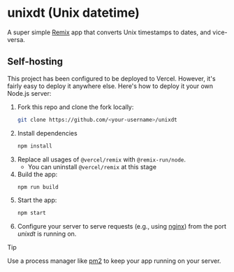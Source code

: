 # unixdt (Unix datetime)

A super simple [Remix](https://remix.run/) app that converts Unix timestamps to dates, and vice-versa.

## Self-hosting

This project has been configured to be deployed to Vercel. However, it's fairly easy to deploy it anywhere else. Here's how to deploy it your own Node.js server:

1. Fork this repo and clone the fork locally:
   ```sh
   git clone https://github.com/<your-username>/unixdt
   ```
2. Install dependencies
   ```sh
   npm install
   ```
3. Replace all usages of `@vercel/remix` with `@remix-run/node`.
   - You can uninstall `@vercel/remix` at this stage
4. Build the app:
   ```sh
   npm run build
   ```
5. Start the app:
   ```sh
   npm start
   ```
6. Configure your server to serve requests (e.g., using [nginx](https://nginx.org/)) from the port _unixdt_ is running on.

> [!TIP]
> Use a process manager like [pm2](https://pm2.keymetrics.io/) to keep your app running on your server.
